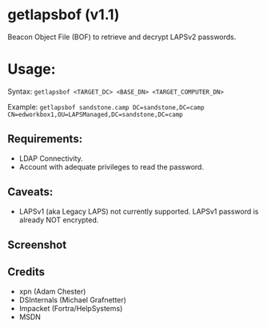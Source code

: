 # getlapsbof (v1.1)

Beacon Object File (BOF) to retrieve and decrypt LAPSv2 passwords.

# Usage:
Syntax: `getlapsbof <TARGET_DC> <BASE_DN> <TARGET_COMPUTER_DN>`

Example: `getlapsbof sandstone.camp DC=sandstone,DC=camp CN=edworkbox1,OU=LAPSManaged,DC=sandstone,DC=camp`


## Requirements:
- LDAP Connectivity.
- Account with adequate privileges to read the password.

## Caveats:
- LAPSv1 (aka Legacy LAPS) not currently supported. LAPSv1 password is already NOT encrypted. 

## Screenshot
<TBA>

## Credits
- xpn (Adam Chester)
- DSInternals (Michael Grafnetter)
- Impacket (Fortra/HelpSystems)
- MSDN
